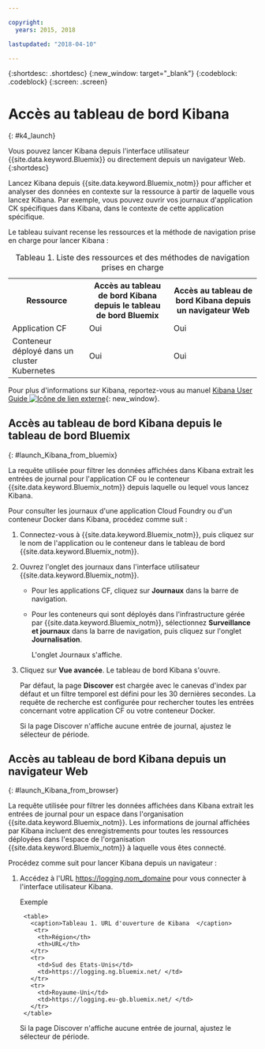 ```yaml
---

copyright:
  years: 2015, 2018

lastupdated: "2018-04-10"

---
```


{:shortdesc: .shortdesc}
{:new_window: target="_blank"}
{:codeblock: .codeblock}
{:screen: .screen}


# Accès au tableau de bord Kibana
{: #k4_launch}

Vous pouvez lancer Kibana depuis l'interface utilisateur {{site.data.keyword.Bluemix}} ou directement depuis un navigateur Web.
{:shortdesc}

Lancez Kibana depuis {{site.data.keyword.Bluemix_notm}} pour afficher et analyser des données en contexte sur la ressource à partir de laquelle vous lancez Kibana. Par exemple, vous pouvez ouvrir vos journaux d'application CK spécifiques dans Kibana,
dans le contexte de cette application spécifique.

Le tableau suivant recense les ressources et la méthode de navigation prise en charge pour lancer Kibana :

<table>
<caption>Tableau 1. Liste des ressources et des méthodes de navigation prises en charge </caption>
  <tr>
    <th>Ressource</th>
    <th>Accès au tableau de bord Kibana depuis le tableau de bord Bluemix</th>
    <th>Accès au tableau de bord Kibana depuis un navigateur Web</th>
  <tr>
  <tr>
    <td>Application CF</td>
    <td>Oui</td>
    <td>Oui</td>
  <tr>  
  <tr>
    <td>Conteneur déployé dans un cluster Kubernetes</td>
    <td>Oui</td>
    <td>Oui</td>
  <tr>  
</table>

Pour plus d'informations sur Kibana, reportez-vous au manuel [Kibana User Guide ![Icône de lien externe](../../../icons/launch-glyph.svg "Icône de lien externe")](https://www.elastic.co/guide/en/kibana/4.1/index.html){: new_window}.
    

##  Accès au tableau de bord Kibana depuis le tableau de bord Bluemix
{: #launch_Kibana_from_bluemix}

La requête utilisée pour filtrer les données affichées dans Kibana extrait les entrées de journal pour l'application CF ou le conteneur {{site.data.keyword.Bluemix_notm}} depuis laquelle ou lequel vous lancez Kibana.

Pour consulter les journaux d'une application Cloud Foundry ou d'un conteneur Docker dans Kibana, procédez comme suit :

1. Connectez-vous à {{site.data.keyword.Bluemix_notm}}, puis cliquez sur le nom de l'application ou le conteneur dans le tableau de bord {{site.data.keyword.Bluemix_notm}}. 
    
2. Ouvrez l'onglet des journaux dans l'interface utilisateur {{site.data.keyword.Bluemix_notm}}.

    * Pour les applications CF, cliquez sur **Journaux** dans la barre de navigation. 
    * Pour les conteneurs qui sont déployés dans l'infrastructure gérée par {{site.data.keyword.Bluemix_notm}}, sélectionnez **Surveillance et journaux** dans la barre de navigation, puis cliquez sur l'onglet **Journalisation**. 
    
        L'onglet Journaux s'affiche.  

3. Cliquez sur **Vue avancée**. Le tableau de bord Kibana s'ouvre.

    Par défaut, la page **Discover** est chargée avec le canevas d'index par défaut et un filtre temporel est défini pour les 30 dernières secondes. La requête de recherche est configurée pour rechercher toutes les entrées concernant votre application CF ou votre conteneur Docker.

    Si la page Discover n'affiche aucune entrée de journal, ajustez le sélecteur de période. 


##  Accès au tableau de bord Kibana depuis un navigateur Web
{: #launch_Kibana_from_browser}

La requête utilisée pour filtrer les données affichées dans Kibana extrait les entrées de journal pour un espace dans l'organisation {{site.data.keyword.Bluemix_notm}}. Les informations de journal affichées par Kibana incluent des enregistrements pour toutes les ressources déployées dans l'espace de l'organisation {{site.data.keyword.Bluemix_notm}} à laquelle vous êtes connecté.

Procédez comme suit pour lancer Kibana depuis un navigateur :

1. Accédez à l'URL [https://logging.<span class="keyword" data-hd-keyref="DomainName">nom_domaine</span>](https://logging.{DomainName}) pour vous connecter à l'interface utilisateur Kibana.
    
    Exemple 
      
        <table>
          <caption>Tableau 1. URL d'ouverture de Kibana  </caption>
           <tr>
            <th>Région</th>
            <th>URL</th>
          </tr>
          <tr>
            <td>Sud des Etats-Unis</td>
            <td>https://logging.ng.bluemix.net/ </td>
          </tr>
          <tr>
            <td>Royaume-Uni</td>
            <td>https://logging.eu-gb.bluemix.net/ </td>
          </tr>
        </table>

    Si la page Discover n'affiche aucune entrée de journal, ajustez le sélecteur de période. 

